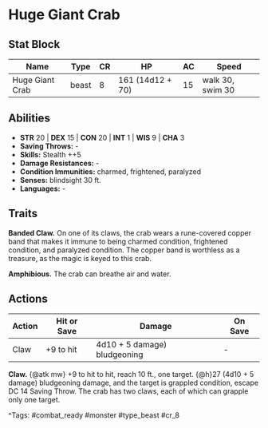 # Huge Giant Crab

## Stat Block

| Name | Type | CR | HP | AC | Speed |
|------|------|----|----|----|-------|
| Huge Giant Crab | beast | 8 | 161 (14d12 + 70) | 15 | walk 30, swim 30 |

## Abilities

- **STR** 20 | **DEX** 15 | **CON** 20 | **INT** 1 | **WIS** 9 | **CHA** 3
- **Saving Throws:** -  
- **Skills:** Stealth ++5  
- **Damage Resistances:** -  
- **Condition Immunities:** charmed, frightened, paralyzed  
- **Senses:** blindsight 30 ft.  
- **Languages:** -

## Traits

**Banded Claw.** On one of its claws, the crab wears a rune-covered copper band that makes it immune to being charmed condition, frightened condition, and paralyzed condition. The copper band is worthless as a treasure, as the magic is keyed to this crab.

**Amphibious.** The crab can breathe air and water.


## Actions

| Action | Hit or Save | Damage | On Save |
|--------|--------------|--------|----------|
| Claw | +9 to hit | 4d10 + 5 damage) bludgeoning | - |

**Claw.** {@atk mw} +9 to hit to hit, reach 10 ft., one target. {@h}27 (4d10 + 5 damage) bludgeoning damage, and the target is grappled condition, escape DC 14 Saving Throw. The crab has two claws, each of which can grapple only one target.


^Tags: #combat_ready #monster #type_beast #cr_8